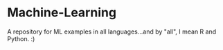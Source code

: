 # Machine-Learning
A repository for ML examples in all languages...and by "all", I mean R and Python. :) 

